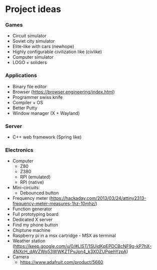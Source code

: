 # Project ideas

### Games

* Circuit simulator
* Soviet city simulator
* Elite-like with cars (newhope)
* Highly configurable civilization like (civlike)
* Computer simulator
* LOGO + soliders

### Applications

* Binary file editor
* Browser (https://browser.engineering/index.html)
* Programmer swiss knife
* Compiler + OS
* Better Putty
* Window manager (X + Wayland)

### Server

* C++ web framework (Spring like)

### Electronics

* Computer
  * Z80
  * Z380
  * RPI (emulated)
  * RPI (native)
* Mini-circuits:
  * Debounced button
* Frequency meter (https://hackaday.com/2013/03/24/attiny2313-frequency-meter-measures-1hz-10mhz/)
* Function generator
* Full prototyping board
* Dedicated X server
* Find my phone button
* Chiptune machine
* Raspberry pi in a msx cartridge - MSX as terminal
* Weather station (https://keep.google.com/u/0/#LIST/1SUjdKpEPDCBcNF9g-kP7hX-4NXcH_dAVZWq53WWKZTPvJpn4_k3XOZUPqehYzpA)
* Camera
  * https://www.adafruit.com/product/5660

### 
